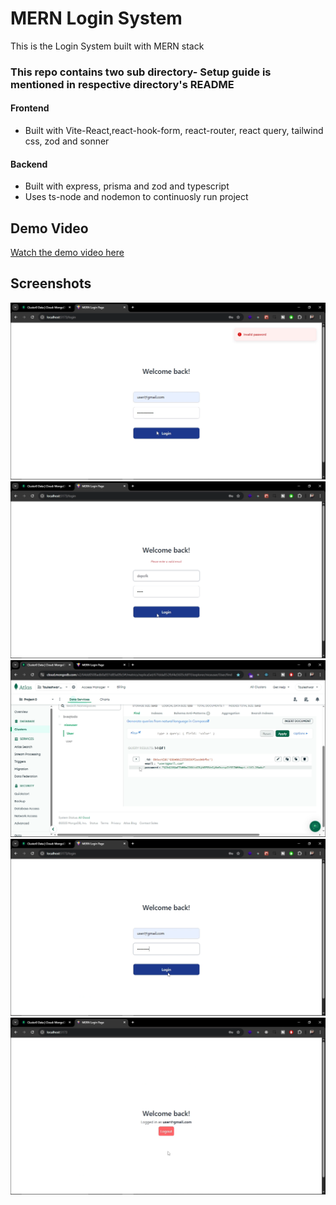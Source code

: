 # MERN Login System
This is the Login System built with MERN stack 
 
### This repo contains two sub directory- Setup guide is mentioned in respective directory's README

#### Frontend 
- Built with Vite-React,react-hook-form, react-router, react query, tailwind css, zod and sonner

#### Backend 
- Built with express, prisma and zod and typescript
- Uses ts-node and nodemon to continuosly run project

## Demo Video

[Watch the demo video here](https://youtu.be/qszB0ANDUq8)

## Screenshots
![mern-login-wrong](/screenshots/wr1.png)
![mern-login-wrong](/screenshots/wr2.png)
![mern-login-collection](/screenshots/collection.png)
![mern-login-correct](/screenshots/correct.png)
![mern-login-correct](/screenshots/loggedin.png)